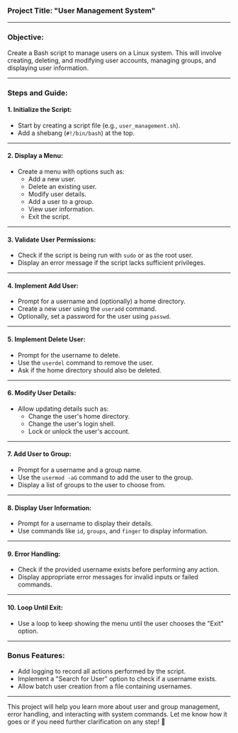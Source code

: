 ### **Project Title**: **"User Management System"**

---

### **Objective**:
Create a Bash script to manage users on a Linux system. This will involve creating, deleting, and modifying user accounts, managing groups, and displaying user information.

---

### **Steps and Guide**:

#### **1. Initialize the Script**:
- Start by creating a script file (e.g., `user_management.sh`).
- Add a shebang (`#!/bin/bash`) at the top.

---

#### **2. Display a Menu**:
- Create a menu with options such as:
  - Add a new user.
  - Delete an existing user.
  - Modify user details.
  - Add a user to a group.
  - View user information.
  - Exit the script.

---

#### **3. Validate User Permissions**:
- Check if the script is being run with `sudo` or as the root user.
- Display an error message if the script lacks sufficient privileges.

---

#### **4. Implement Add User**:
- Prompt for a username and (optionally) a home directory.
- Create a new user using the `useradd` command.
- Optionally, set a password for the user using `passwd`.

---

#### **5. Implement Delete User**:
- Prompt for the username to delete.
- Use the `userdel` command to remove the user.
- Ask if the home directory should also be deleted.

---

#### **6. Modify User Details**:
- Allow updating details such as:
  - Change the user's home directory.
  - Change the user's login shell.
  - Lock or unlock the user's account.

---

#### **7. Add User to Group**:
- Prompt for a username and a group name.
- Use the `usermod -aG` command to add the user to the group.
- Display a list of groups to the user to choose from.

---

#### **8. Display User Information**:
- Prompt for a username to display their details.
- Use commands like `id`, `groups`, and `finger` to display information.

---

#### **9. Error Handling**:
- Check if the provided username exists before performing any action.
- Display appropriate error messages for invalid inputs or failed commands.

---

#### **10. Loop Until Exit**:
- Use a loop to keep showing the menu until the user chooses the "Exit" option.

---

### **Bonus Features**:
- Add logging to record all actions performed by the script.
- Implement a "Search for User" option to check if a username exists.
- Allow batch user creation from a file containing usernames.

---

This project will help you learn more about user and group management, error handling, and interacting with system commands. Let me know how it goes or if you need further clarification on any step! 🚀